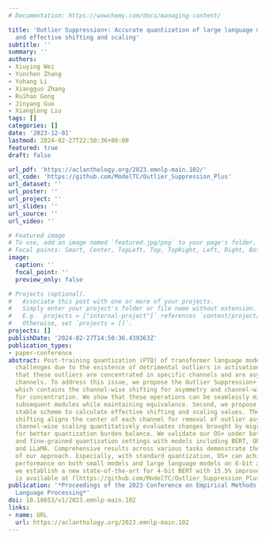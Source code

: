 ```yaml
---
# Documentation: https://wowchemy.com/docs/managing-content/

title: 'Outlier Suppression+: Accurate quantization of large language models by equivalent
  and effective shifting and scaling'
subtitle: ''
summary: ''
authors:
- Xiuying Wei
- Yunchen Zhang
- Yuhang Li
- Xiangguo Zhang
- Ruihao Gong
- Jinyang Guo
- Xianglong Liu
tags: []
categories: []
date: '2023-12-01'
lastmod: 2024-02-27T22:50:36+08:00
featured: true
draft: false

url_pdf: 'https://aclanthology.org/2023.emnlp-main.102/'
url_code: 'https://github.com/ModelTC/Outlier_Suppression_Plus'
url_dataset: ''
url_poster: ''
url_project: ''
url_slides: ''
url_source: ''
url_video: ''

# Featured image
# To use, add an image named `featured.jpg/png` to your page's folder.
# Focal points: Smart, Center, TopLeft, Top, TopRight, Left, Right, BottomLeft, Bottom, BottomRight.
image:
  caption: ''
  focal_point: ''
  preview_only: false

# Projects (optional).
#   Associate this post with one or more of your projects.
#   Simply enter your project's folder or file name without extension.
#   E.g. `projects = ["internal-project"]` references `content/project/deep-learning/index.md`.
#   Otherwise, set `projects = []`.
projects: []
publishDate: '2024-02-27T14:50:36.439363Z'
publication_types:
- paper-conference
abstract: Post-training quantization (PTQ) of transformer language models faces significant
  challenges due to the existence of detrimental outliers in activations. We observe
  that these outliers are concentrated in specific channels and are asymmetric across
  channels. To address this issue, we propose the Outlier Suppression+ (OS+) framework,
  which contains the channel-wise shifting for asymmetry and channel-wise scaling
  for concentration. We show that these operations can be seamlessly migrated into
  subsequent modules while maintaining equivalence. Second, we propose a fast and
  stable scheme to calculate effective shifting and scaling values. The channel-wise
  shifting aligns the center of each channel for removal of outlier asymmetry. The
  channel-wise scaling quantitatively evaluates changes brought by migration and quantization
  for better quantization burden balance. We validate our OS+ under both standard
  and fine-grained quantization settings with models including BERT, OPT, BLOOM, BLOOMZ,
  and LLaMA. Comprehensive results across various tasks demonstrate the superiority
  of our approach. Especially, with standard quantization, OS+ can achieve near-floating-point
  performance on both small models and large language models on 8-bit and 6-bit. Besides,
  we establish a new state-of-the-art for 4-bit BERT with 15.5% improvement. Our code
  is available at r̆lhttps://github.com/ModelTC/Outlier_Suppression_Plus.
publication: '*Proceedings of the 2023 Conference on Empirical Methods in Natural
  Language Processing*'
doi: 10.18653/v1/2023.emnlp-main.102
links:
- name: URL
  url: https://aclanthology.org/2023.emnlp-main.102
---
```

